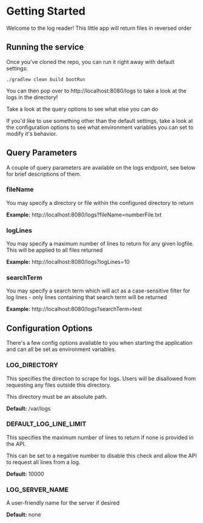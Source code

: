 # Getting Started
Welcome to the log reader! This little app will return files in reversed order

## Running the service
Once you've cloned the repo, you can run it right away with default settings:

```
./gradlew clean build bootRun
```

You can then pop over to http://localhost:8080/logs to take a look at the logs in the directory!

Take a look at the query options to see what else you can do 

If you'd like to use something other than the default settings, take a look at the 
configuration options to see what environment variables you can set to modify it's behavior.

## Query Parameters
A couple of query parameters are available on the logs endpoint, see below for brief descriptions 
of them.

### fileName
You may specify a directory or file within the configured directory to return

**Example:** http://localhost:8080/logs?fileName=numberFile.txt

### logLines
You may specify a maximum number of lines to return for any given logfile. This will be applied to
all files returned

**Example:** http://localhost:8080/logs?logLines=10

### searchTerm
You may specify a search term which will act as a case-sensitive filter for log lines - only lines
containing that search term will be returned

**Example:** http://localhost:8080/logs?searchTerm=test

## Configuration Options
There's a few config options available to you when starting the application and can all 
be set as environment variables.

### LOG_DIRECTORY
This specifies the direction to scrape for logs. Users will be disallowed from requesting 
any files outside this directory.

This directory must be an absolute path.

**Default:** /var/logs

### DEFAULT_LOG_LINE_LIMIT
This specifies the maximum number of lines to return if none is provided in the API.

This can be set to a negative number to disable this check and allow the API to request all lines from a log.

**Default:** 10000


### LOG_SERVER_NAME
A user-friendly name for the server if desired

**Default:** none